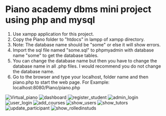 # Piano academy dbms mini project using php and mysql
 
1. Use xampp application for this project.
2. Copy the Piano folder to "htdocs" in lampp of xampp directory.
3. Note: The database name should be "some" or else it will show errors.
4. Import the sql file named "some.sql" to phpmyadmin with database name "some" to get the database tables.
5. You can change the database name but then you have to change the database name in all .php files. I would recommend you do not change the database name.
6. Go to the browser and type your localhost, folder name and then piano.php to start the web page.
	For Example: localhost:8080/Piano/piano.php

![Virtual_piano](https://imgur.com/r0ycUum.jpg)
![dashboard](https://imgur.com/LjUE5dp.jpg)
![register_student](https://imgur.com/eUkeqq8)
![admin_login](https://imgur.com/1i8QSOn)
![user_login](https://imgur.com/QmvzQ35)
![add_courses](https://imgur.com/fcKwxS2)
![show_users](https://imgur.com/WDoHLSJ)
![show_tutors](https://imgur.com/VklTOvr)
![update_participant](https://imgur.com/lUiDBDY)
![show_rolledinstuds](https://imgur.com/VYZ5lDj)
